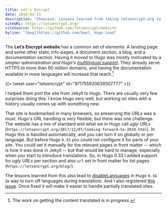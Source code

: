 ```yaml
---
title: Let’s Encrypt
date: 2018-03-13
description: "Showcase: Lessons learned from taking letsencrypt.org to Hugo."
siteURL: https://letsencrypt.org/
siteSource: https://github.com/letsencrypt/website
byline: "[bep](https://github.com/bep), Hugo Lead"
---
```


The **Let’s Encrypt website** has a common set of elements: A landing page and some other static info-pages, a document section, a blog, and a documentation section. Having it moved to Hugo was mostly motivated by a _simpler administration and Hugo's [multilingual support](/content-management/multilingual/)_. They already serve HTTPS to more than 60 million domains, and having the documentation available in more languages will increase that reach.[^1]

{{< tweet user="letsencrypt" id="971755920639307777" >}}

I helped them port the site from Jekyll to Hugo. There are usually very few surprises doing this. I know Hugo very well, but working on sites with a history usually comes up with something new.

That site is bookmarked in many browsers, so preserving the URLs was a must. Hugo's URL handling is very flexible, but there was one challenge. The website has a mix of standard and what we in Hugo call _ugly URLs_ (`https://letsencrypt.org/2017/12/07/looking-forward-to-2018.html`). In Hugo this is handled automatically, and you can turn it on globally or per language. But before Hugo `0.33` you could not configure it for parts of your site. You could set it manually for the relevant pages in front matter -- which is how it was done in Jekyll -- but that would be hard to manage, especially when you start to introduce translations. So, in Hugo 0.33 I added support for _ugly URLs_ per section and also `url` set in front matter for list pages (`https://letsencrypt.org/blog/`).

The lessons learned from this also lead to [disableLanguages](/content-management/multilingual/#disable-a-language) in Hugo `0.34` (a way to turn off languages during translation). And I also registered [this issue](https://github.com/sunwei/hugoverse/pkg/hugo/issues/4463). Once fixed it will make it easier to handle partially translated sites.


[^1]: The work on getting the content translated is in progress.
